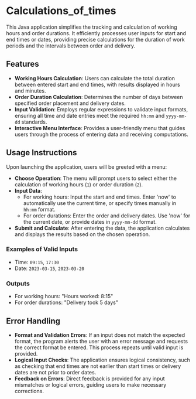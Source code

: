 # Calculations_of_times
This Java application simplifies the tracking and calculation of working hours and order durations. 
It efficiently processes user inputs for start and end times or dates, providing precise calculations for the duration of work periods and the intervals between order and delivery.

## Features
- **Working Hours Calculation**: Users can calculate the total duration between entered start and end times, with results displayed in hours and minutes.
- **Order Duration Calculation**: Determines the number of days between specified order placement and delivery dates.
- **Input Validation**: Employs regular expressions to validate input formats, ensuring all time and date entries meet the required `hh:mm` and `yyyy-mm-dd` standards.
- **Interactive Menu Interface**: Provides a user-friendly menu that guides users through the process of entering data and receiving computations.

## Usage Instructions
Upon launching the application, users will be greeted with a menu:
- **Choose Operation**: The menu will prompt users to select either the calculation of working hours (`1`) or order duration (`2`).
- **Input Data**:
  - For working hours: Input the start and end times. Enter 'now' to automatically use the current time, or specify times manually in `hh:mm` format.
  - For order durations: Enter the order and delivery dates. Use 'now' for the current date, or provide dates in `yyyy-mm-dd` format.
- **Submit and Calculate**: After entering the data, the application calculates and displays the results based on the chosen operation.

### Examples of Valid Inputs
- Time: `09:15`, `17:30`
- Date: `2023-03-15`, `2023-03-20`

### Outputs
- For working hours: "Hours worked: 8:15"
- For order durations: "Delivery took 5 days"

## Error Handling
- **Format and Validation Errors**: If an input does not match the expected format, the program alerts the user with an error message and requests the correct format be entered. This process repeats until valid input is provided.
- **Logical Input Checks**: The application ensures logical consistency, such as checking that end times are not earlier than start times or delivery dates are not prior to order dates.
- **Feedback on Errors**: Direct feedback is provided for any input mismatches or logical errors, guiding users to make necessary corrections.


